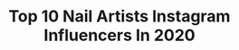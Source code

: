 ---
title: Top 10 Nail Artists Instagram Influencers In 2020
description: >-
  Find top nail artists Instagram influencers in 2020. Most popular hashtags: #giveaway #greennails #love #bluenails.
platform: Instagram
profiles:
  - username: "angelicaceci95"
    fullname: >-
      Angelica 💙
    location: "Italy"
    followers: 3574
    engagement: 3013
    commentsToLikes: 0.137509
    id: ck8t5wrudbi500j78diegkd83
    verified: false
    hashtags: "#beautiful, #exercise, #love, #prozisitalia"
  - username: "toxicvanitynails"
    fullname: >-
      𝚂𝚒𝚕
    location: "Germany"
    followers: 47937
    engagement: 986
    commentsToLikes: 0.111587
    id: ck8t7huzxguzi0j788nqsbvfl
    verified: false
    hashtags: "#meridanails, #tangled, #moananails, #vaiananails"
  - username: "danimoraesx"
    fullname: >-
      ⠀⠀⠀⠀⠀⠀⠀ ❥ 𝕯𝖆𝖓𝖎 𝕸𝖔𝖗𝖆𝖊𝖘 🥀
    location: "Brazil"
    followers: 9283
    engagement: 1504
    commentsToLikes: 0.469973
    id: ckap4ahdf6he50i78xmtl4d8n
    verified: false
    hashtags: "#tbt"
  - username: "poli_stefanova"
    fullname: >-
      𝐅𝐀𝐒𝐇𝐈𝐎𝐍 | 𝐈𝐍𝐒𝐏𝐎 | 𝐓𝐑𝐀𝐕𝐄𝐋
    location: ""
    followers: 2076
    engagement: 2344
    commentsToLikes: 0.164577
    id: ckaowdmyy8h100i785v9qfo1o
    verified: false
    hashtags: "#bulgariaview, #sundaynight, #love, #springmood"
  - username: "fayebeautyx"
    fullname: >-
      𝐔.𝐊. 𝐍𝐚𝐢𝐥 𝐀𝐫𝐭𝐢𝐬𝐭 & 𝐄𝐝𝐮𝐜𝐚𝐭𝐨𝐫
    location: ""
    followers: 13983
    engagement: 905
    commentsToLikes: 0.082446
    id: ckaowklun9c500i788nqob2q7
    verified: false
    hashtags: "#dreamteam, #handpainted, #quarantinequeen, #isolathun"
  - username: "sharon.v.tilburg"
    fullname: >-
      𝐒𝐇𝐀𝐑𝐎𝐍 | ᴄᴀʀɢɪʀʟ
    location: "Netherlands"
    followers: 6214
    engagement: 2556
    commentsToLikes: 0.045086
    id: ckaoz74l3ko090i78mqron16e
    verified: false
    hashtags: "#blackedout, #interior, #inked, #hardworkpaysoff"
  - username: "nailfashionbyjenny"
    fullname: >-
      NailfashionbyJenny
    location: "Germany"
    followers: 5757
    engagement: 2212
    commentsToLikes: 0.046615
    id: ck8tbjhxbvxz00j78hcgohlwm
    verified: false
    hashtags: "#blacknails, #naglar, #almondnails, #classynails"
  - username: "peruviannprincess"
    fullname: >-
      Peruvian Princess
    location: "United States"
    followers: 9108
    engagement: 1397
    commentsToLikes: 0.130014
    id: ck8t0hxpos48s0j78g40v86ck
    verified: false
    hashtags: "#weedculture, #puffpuffpass, #stoner, #stonerchick"
  - username: "donuttouchmynails"
    fullname: >-
      Anisa
    location: "United Kingdom"
    followers: 7096
    engagement: 704
    commentsToLikes: 0.155583
    id: ck55mjzkm44za0i11dkkpipdc
    verified: false
    hashtags: "#greennails, #nakednails, #unhaslindas, #tommyhilfiger"
  - username: "nailsbybano"
    fullname: >-
      Bano Betweni
    location: "Sweden"
    followers: 97922
    engagement: 533
    commentsToLikes: 0.022818
    id: ck5cidrinsgzw0i11ps5xxsw9
    verified: false
    hashtags: "#designnails, #teacher, #weddingnails, #nailteacher"
---